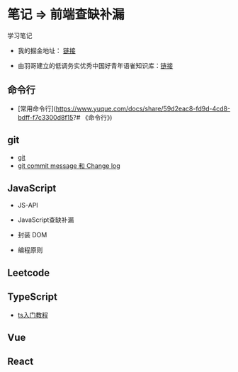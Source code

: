# 笔记 => 前端查缺补漏

学习笔记
- 我的掘金地址： [链接](https://juejin.cn/user/3359726847928840/posts)

- 由羽哥建立的低调务实优秀中国好青年语雀知识库：[链接](https://www.yuque.com/books/share/25317989-6fed-4289-b973-5b918d857989)

## 命令行

- [常用命令行](<https://www.yuque.com/docs/share/59d2eac8-fd9d-4cd8-bdff-f7c3300d8f15>?# 《命令行》)

## git

- [git](https://github.com/shyhhh/Web-notes/blob/main/Git/git.md)
- [git commit message 和 Change log](https://github.com/shyhhh/Web-notes/blob/main/Git/git-commit-message-change-log.md)

## JavaScript

- JS-API

- JavaScript查缺补漏
- 封装 DOM
- 编程原则

## Leetcode

## TypeScript

- [ts入门教程](https://ts.yayujs.com/)

## Vue

## React
